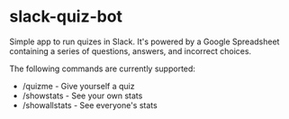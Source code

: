 # slack-quiz-bot

Simple app to run quizes in Slack. It's powered by a Google Spreadsheet containing a series of questions, answers, and incorrect choices.

The following commands are currently supported:
- /quizme - Give yourself a quiz
- /showstats - See your own stats
- /showallstats - See everyone's stats
